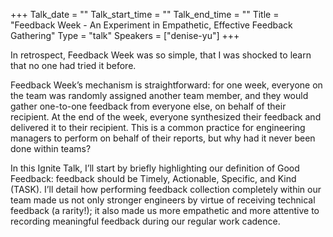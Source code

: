 +++
Talk_date = ""
Talk_start_time = ""
Talk_end_time = ""
Title = "Feedback Week - An Experiment in Empathetic, Effective Feedback Gathering"
Type = "talk"
Speakers = ["denise-yu"]
+++

In retrospect, Feedback Week was so simple, that I was shocked to learn that no one had tried it before.

Feedback Week’s mechanism is straightforward: for one week, everyone on the team was randomly assigned another team member, and they would gather one-to-one feedback from everyone else, on behalf of their recipient. At the end of the week, everyone synthesized their feedback and delivered it to their recipient. This is a common practice for engineering managers to perform on behalf of their reports, but why had it never been done within teams?

In this Ignite Talk, I’ll start by briefly highlighting our definition of Good Feedback: feedback should be Timely, Actionable, Specific, and Kind (TASK). I’ll detail how performing feedback collection completely within our team made us not only stronger engineers by virtue of receiving technical feedback (a rarity!); it also made us more empathetic and more attentive to recording meaningful feedback during our regular work cadence.

